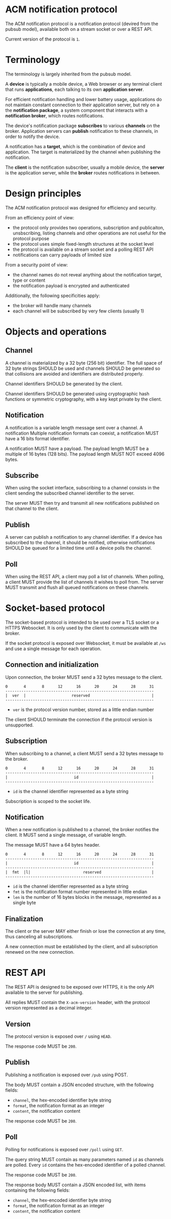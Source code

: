 ACM notification protocol
=========================

The ACM notification protocol is a notification protocol (devired from the
pubsub model), available both on a stream socket or over a REST API.

Current version of the protocol is ``1``.

Terminology
===========

The terminology is largely inherited from the pubsub model.

A **device** is typically a mobile device, a Web browser or any terminal
client that runs **applications**, each talking to its own **application
server**.

For efficient notification handling and lower battery usage, applications
do not maintain constant connection to their application server, but rely
on a the **notification package**, a system component that interacts with
a **notification broker**, which routes notifications.

The device's notification package **subscribes** to various **channels**
on the broker. Application servers can **publish** notification to these
channels, in order to notify the device.

A notification has a **target**, which is the combination of device and
application. The target is materialized by the channel when publishing
the notification.

The **client** is the notification subscriber, usually a mobile device,
the **server** is the application server, while the **broker** routes
notifications in between.

Design principles
=================

The ACM notification protocol was designed for efficiency and security.

From an efficiency point of view:
 - the protocol only provides two operations, subscription and
   publicaiton, unsbscribing, listing channels and other operations are not
   useful for the protocol purpose
 - the protocol uses simple fixed-length structures at the socket level
 - the protocol is available on a stream socket and a polling REST API
 - notifications can carry payloads of limited size

From a security point of view:
 - the channel names do not reveal anything about the notification target,
   type or content
 - the notification payload is encrypted and authenticated

Additionally, the following specificities apply:
 - the broker will handle many channels
 - each channel will be subscribed by very few clients (usually 1)

Objects and operations
======================

Channel
-------

A channel is materialized by a 32 byte (256 bit) identifier. The full space
of 32 byte strings SHOULD be used and channels SHOULD be generated so
that collisions are avoided and identifiers are distributed properly.

Channel identifiers SHOULD be generated by the client.

Channel identifiers SHOULD be generated using cryptographic hash functions or
symmetric cryptography, with a key kept private by the client.

Notification
------------

A notification is a variable length message sent over a channel. A
notification Multiple notification formats can coexist, a notification MUST
have a 16 bits format identifier.

A notification MUST have a payload. The payload length MUST be a multiple
of 16 bytes (128 bits). The payload length MUST NOT exceed 4096 bytes.

Subscribe
---------

When using the socket interface, subscribing to a channel consists in the
client sending the subscribed channel identifier to the server.

The server MUST then try and transmit all new notifications published on
that channel to the client.

Publish
-------

A server can publish a notification to any channel identifier. If a device
has subscribed to the channel, it should be notified, otherwise notifications
SHOULD be queued for a limited time until a device polls the channel.

Poll
----

When using the REST API, a client may poll a list of channels. When polling,
a client MUST provide the list of channels it wishes to poll from.
The server MUST transmit and flush all queued notifications on these
channels.

Socket-based protocol
=====================

The socket-based protocol is intended to be used over a TLS socket or a
HTTPS Websocket. It is only used by the client to communicate with the
broker.

If the socket protocol is exposed over Websocket, it must be available
at `/ws` and use a single message for each operation.

Connection and initialization
-----------------------------

Upon connection, the broker MUST send a 32 bytes message to the client.

    0       4       8      12      16      20      24      28      31
    -----------------------------------------------------------------
    |  ver  |                    reserved                           |
    -----------------------------------------------------------------

 * `ver` is the protocol version number, stored as a little endian number

The client SHOULD terminate the connection if the protocol version is
unsupported.

Subscription
------------

When subscribing to a channel, a client MUST send a 32 bytes message to
the broker.

    0       4       8      12      16      20      24      28      31
    -----------------------------------------------------------------
    |                             id                                |
    -----------------------------------------------------------------

 * `id` is the channel identifier represented as a byte string

Subscription is scoped to the socket life.

Notification
------------

When a new notification is published to a channel, the broker notifies
the client. It MUST send a single message, of variable length.

The message MUST have a 64 bytes header.

    0       4       8      12      16      20      24      28      31
    -----------------------------------------------------------------
    |                             id                                |
    -----------------------------------------------------------------
    |  fmt  |l|                       reserved                      |
    -----------------------------------------------------------------

 * `id` is the channel identifier represented as a byte string
 * `fmt` is the notification format number represented in little endian
 * `len` is the number of 16 bytes blocks in the message, represented as
   a single byte

Finalization
------------

The client or the server MAY either finish or lose the connection at any
time, thus canceling all subscriptions.

A new connection must be established by the client, and all subscription
renewed on the new connection.

REST API
========

The REST API is designed to be exposed over HTTPS, it is the only API
available to the server for publishing.

All replies MUST contain the `X-acm-version` header, with the protocol
version represented as a decimal integer.

Version
-------

The protocol version is exposed over `/` using `HEAD`.

The response code MUST be `200`.

Publish
-------

Publishing a notification is exposed over `/pub` using POST.

The body MUST contain a JSON encoded structure, with the following fields:

* `channel`, the hex-encoded identifier byte string
* `format`, the notification format as an integer
* `content`, the notification content

The response code MUST be `200`.

Poll
----

Polling for notifications is exposed over `/poll` using `GET`.

The query string MUST contain as many parameters named `id` as channels are
polled. Every `id` contains the hex-encoded identifier of a polled channel.

The response code MUST be `200`.

The response body MUST contain a JSON encoded list, with items containing
the following fields:

* `channel`, the hex-encoded identifier byte string
* `format`, the notification format as an integer
* `content`, the notification content


